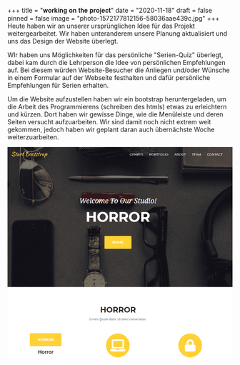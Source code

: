 +++
title = "𝐰𝐨𝐫𝐤𝐢𝐧𝐠 𝐨𝐧 𝐭𝐡𝐞 𝐩𝐫𝐨𝐣𝐞𝐜𝐭"
date = "2020-11-18"
draft = false
pinned = false
image = "photo-1572177812156-58036aae439c.jpg"
+++
Heute haben wir an unserer ursprünglichen Idee für das Projekt weitergearbeitet. Wir haben unteranderem unsere Planung aktualisiert und uns das Design der Website überlegt. 

WIr haben uns Möglichkeiten für das persönliche "Serien-Quiz" überlegt, dabei kam durch die Lehrperson die Idee von persönlichen Empfehlungen auf. Bei diesem würden Website-Besucher die Anliegen und/oder Wünsche in einem Formular auf der Webseite festhalten und dafür persönliche Empfehlungen für Serien erhalten.

Um die Website aufzustellen haben wir ein bootstrap heruntergeladen, um die Arbeit des Programmierens (schreiben des htmls) etwas zu erleichtern und kürzen. Dort haben wir gewisse Dinge, wie die Menüleiste und deren Seiten versucht aufzuarbeiten. Wir sind damit noch nicht extrem weit gekommen, jedoch haben wir geplant daran auch übernächste Woche weiterzuarbeiten.

![](unbenannt.png)